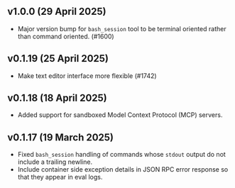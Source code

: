 ## v1.0.0 (29 April 2025)

- Major version bump for `bash_session` tool to be terminal oriented rather than command oriented. (#1600)

## v0.1.19 (25 April 2025)

- Make text editor interface more flexible (#1742)

## v0.1.18 (18 April 2025)

- Added support for sandboxed Model Context Protocol (MCP) servers.

## v0.1.17 (19 March 2025)

- Fixed `bash_session` handling of commands whose `stdout` output do not include a trailing newline.
- Include container side exception details in JSON RPC error response so that they appear in eval logs.
